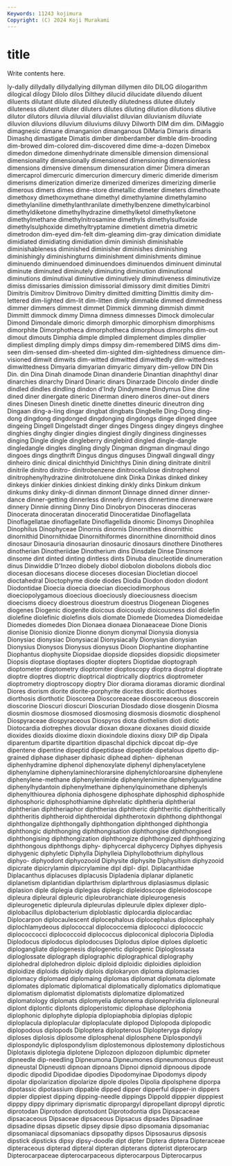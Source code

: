 ```yaml
---
Keywords: 11243 kojimura
Copyright: (C) 2024 Koji Murakami
---
```


# title

Write contents here.



ly-dally dillydally dillydallying
dillyman dillymen dilo DILOG dilogarithm dilogical dilogy Dilolo dilos Dilthey
dilucid dilucidate diluendo diluent diluents dilutant dilute diluted dilutedly dilutedness
dilutee dilutely diluteness dilutent diluter diluters dilutes diluting dilution dilutions
dilutive dilutor dilutors diluvia diluvial diluvialist diluvian diluvianism diluviate diluvion
diluvions diluvium diluviums diluvy Dilworth DIM dim dim. DiMaggio dimagnesic
dimane dimanganion dimanganous DiMaria Dimaris dimaris Dimashq dimastigate Dimatis dimber
dimberdamber dimble dim-brooding dim-browed dim-colored dim-discovered dime dime-a-dozen Dimebox dimedon
dimedone dimenhydrinate dimensible dimension dimensional dimensionality dimensionally dimensioned dimensioning dimensionless
dimensions dimensive dimensum dimensuration dimer Dimera dimeran dimercaprol dimercuric dimercurion
dimercury dimeric dimeride dimerism dimerisms dimerization dimerize dimerized dimerizes dimerizing
dimerlie dimerous dimers dimes dime-store dimetallic dimeter dimeters dimethoate dimethoxy
dimethoxymethane dimethyl dimethylamine dimethylamino dimethylaniline dimethylanthranilate dimethylbenzene dimethylcarbinol dimethyldiketone dimethylhydrazine
dimethylketol dimethylketone dimethylmethane dimethylnitrosamine dimethyls dimethylsulfoxide dimethylsulphoxide dimethyltryptamine dimetient dimetria
dimetric dimetrodon dim-eyed dim-felt dim-gleaming dim-gray dimication dimidiate dimidiated dimidiating
dimidiation dimin diminish diminishable diminishableness diminished diminisher diminishes diminishing diminishingly
diminishingturns diminishment diminishments diminue diminuendo diminuendoed diminuendoes diminuendos diminuent diminutal
diminute diminuted diminutely diminuting diminution diminutional diminutions diminutival diminutive diminutively
diminutiveness diminutivize dimiss dimissaries dimission dimissorial dimissory dimit dimities Dimitri
Dimitris Dimitrov Dimitrovo Dimitry dimitted dimitting Dimittis dimity dim-lettered dim-lighted
dim-lit dim-litten dimly dimmable dimmed dimmedness dimmer dimmers dimmest dimmet
Dimmick dimming dimmish dimmit Dimmitt dimmock dimmy Dimna dimness dimnesses
Dimock dimolecular Dimond Dimondale dimoric dimorph dimorphic dimorphism dimorphisms dimorphite
Dimorphotheca dimorphotheca dimorphous dimorphs dim-out dimout dimouts Dimphia dimple dimpled
dimplement dimples dimplier dimpliest dimpling dimply dimps dimpsy dim-remembered DIMS
dims dim-seen dim-sensed dim-sheeted dim-sighted dim-sightedness dimuence dim-visioned dimwit dimwits
dim-witted dimwitted dimwittedly dim-wittedness dimwittedness Dimyaria dimyarian dimyaric dimyary dim-yellow
DIN Din Din. din Dina Dinah dinamode Dinan dinanderie Dinantian
dinaphthyl dinar dinarchies dinarchy Dinard Dinaric dinars Dinarzade Dincolo dinder
dindle dindled dindles dindling dindon d'Indy Dindymene Dindymus Dine dine
dined diner dinergate dineric Dinerman dinero dineros diner-out diners dines
Dinesen Dinesh dinetic dinette dinettes dineuric dineutron ding Dingaan ding-a-ling
dingar dingbat dingbats Dingbelle Ding-Dong ding-dong dingdong dingdonged dingdonging dingdongs
dinge dinged dingee dingeing Dingell Dingelstadt dinger dinges Dingess dingey
dingeys dinghee dinghies dinghy dingier dingies dingiest dingily dinginess dinginesses
dinging Dingle dingle dingleberry dinglebird dingled dingle-dangle dingledangle dingles dingling
dingly Dingman dingman dingmaul dingo dingoes dings dingthrift Dingus dingus
dinguses Dingwall dingwall dingy dinheiro dinic dinical dinichthyid Dinichthys Dinin
dining dinitrate dinitril dinitrile dinitro dinitro- dinitrobenzene dinitrocellulose dinitrophenol dinitrophenylhydrazine
dinitrotoluene dink Dinka Dinkas dinked dinkey dinkeys dinkier dinkies dinkiest
dinking dinkly dinks Dinkum dinkum dinkums dinky dinky-di dinman dinmont
Dinnage dinned dinner dinner-dance dinner-getting dinnerless dinnerly dinners dinnertime dinnerware
dinnery Dinnie dinning Dinny Dino Dinobryon Dinoceras dinoceras Dinocerata dinoceratan
dinoceratid Dinoceratidae Dinoflagellata Dinoflagellatae dinoflagellate Dinoflagellida dinomic Dinomys Dinophilea Dinophilus
Dinophyceae Dinornis dinornis Dinornithes dinornithic dinornithid Dinornithidae Dinornithiformes dinornithine dinornithoid
dinos dinosaur Dinosauria dinosaurian dinosauric dinosaurs dinothere Dinotheres dinotherian Dinotheriidae
Dinotherium dins Dinsdale Dinse Dinsmore dinsome dint dinted dinting dintless
dints Dinuba dinucleotide dinumeration dinus Dinwiddie D'Inzeo diobely diobol diobolon
diobolons diobols dioc diocesan diocesans diocese dioceses diocesian Diocletian diocoel
dioctahedral Dioctophyme diode diodes Diodia Diodon diodon diodont Diodontidae Dioecia
dioecia dioecian dioeciodimorphous dioeciopolygamous dioecious dioeciously dioeciousness dioecism dioecisms dioecy
dioestrous dioestrum dioestrus Diogenean Diogenes diogenes Diogenic diogenite dioicous dioicously
dioicousness diol diolefin diolefine diolefinic diolefins diols diomate Diomede Diomedea
Diomedeidae Diomedes diomedes Dion Dionaea dionaea Dionaeaceae Dione Dionis dionise
Dionisio dionize Dionne dionym dionymal Dionysia dionysia Dionysiac dionysiac Dionysiacal
Dionysiacally Dionysian dionysian Dionysius Dionysos Dionysus dionysus Dioon Diophantine diophantine
Diophantus diophysite Diopsidae diopside diopsides diopsidic diopsimeter Diopsis dioptase dioptases
diopter diopters Dioptidae dioptograph dioptometer dioptometry dioptomiter dioptoscopy dioptra dioptral
dioptrate dioptre dioptres dioptric dioptrical dioptrically dioptrics dioptrometer dioptrometry dioptroscopy
dioptry Dior diorama dioramas dioramic diordinal Diores diorism diorite diorite-porphyrite
diorites dioritic diorthoses diorthosis diorthotic Dioscorea Dioscoreaceae dioscoreaceous dioscorein dioscorine
Dioscuri dioscuri Dioscurian Diosdado diose diosgenin Diosma diosmin diosmose diosmosed
diosmosing diosmosis diosmotic diosphenol Diospyraceae diospyraceous Diospyros diota diothelism dioti
diotic Diotocardia diotrephes diovular dioxan dioxane dioxanes dioxid dioxide dioxides
dioxids dioxime dioxin dioxindole dioxins dioxy DIP dip Dipala diparentum
dipartite dipartition dipaschal dipchick dipcoat dip-dye dipentene dipentine dipeptid dipeptidase
dipeptide dipetalous dipetto dip-grained diphase diphaser diphasic diphead diphen- diphenan
diphenhydramine diphenol diphenoxylate diphenyl diphenylacetylene diphenylamine diphenylaminechlorarsine diphenylchloroarsine diphenylene diphenylene-methane
diphenylenimide diphenylenimine diphenylguanidine diphenylhydantoin diphenylmethane diphenylquinomethane diphenyls diphenylthiourea diphonia diphosgene
diphosphate diphosphid diphosphide diphosphoric diphosphothiamine diphrelatic diphtheria diphtherial diphtherian diphtheriaphor
diphtherias diphtheric diphtheritic diphtheritically diphtheritis diphtheroid diphtheroidal diphtherotoxin diphthong diphthongal
diphthongalize diphthongally diphthongation diphthonged diphthongia diphthongic diphthonging diphthongisation diphthongise diphthongised
diphthongising diphthongization diphthongize diphthongized diphthongizing diphthongous diphthongs diphy- diphycercal diphycercy
Diphyes diphyesis diphygenic diphyletic Diphylla Diphylleia Diphyllobothrium diphyllous diphyo- diphyodont
diphyozooid Diphysite diphysite Diphysitism diphyzooid dipicrate dipicrylamin dipicrylamine dipl dipl-
dipl. Diplacanthidae Diplacanthus diplacuses diplacusis Dipladenia diplanar diplanetic diplanetism diplantidian
diplarthrism diplarthrous diplasiasmus diplasic diplasion diple diplegia diplegias diplegic dipleidoscope
dipleiodoscope dipleura dipleural dipleuric dipleurobranchiate dipleurogenesis dipleurogenetic dipleurula dipleurulas dipleurule
diplex diplexer diplo- diplobacillus diplobacterium diploblastic diplocardia diplocardiac Diplocarpon diplocaulescent
diplocephalous diplocephalus diplocephaly diplochlamydeous diplococcal diplococcemia diplococci diplococcic diplococcocci diplococcoid
diplococcus diploconical diplocoria Diplodia Diplodocus diplodocus diplodocuses Diplodus diploe diploes
diploetic diplogangliate diplogenesis diplogenetic diplogenic Diploglossata diploglossate diplograph diplographic diplographical
diplography diplohedral diplohedron diploic diploid diploidic diploidies diploidion diploidize diploids
diploidy diplois diplokaryon diploma diplomacies diplomacy diplomaed diplomaing diplomas diplomat
diplomata diplomate diplomates diplomatic diplomatical diplomatically diplomatics diplomatique diplomatism diplomatist
diplomatists diplomatize diplomatized diplomatology diplomats diplomyelia diplonema diplonephridia diploneural diplont
diplontic diplonts diploperistomic diplophase diplophonia diplophonic diplophyte diplopia diplopiaphobia diplopias
diplopic diploplacula diploplacular diploplaculate diplopod Diplopoda diplopodic diplopodous diplopods Diploptera
diplopterous Diplopteryga diplopy diploses diplosis diplosome diplosphenal diplosphene Diplospondyli diplospondylic
diplospondylism diplostemonous diplostemony diplostichous Diplotaxis diplotegia diplotene Diplozoon diplozoon diplumbic
dipmeter dipneedle dip-needling Dipneumona Dipneumones dipneumonous dipneust dipneustal Dipneusti dipnoan
dipnoans Dipnoi dipnoid dipnoous dipode dipodic dipodid Dipodidae dipodies Dipodomyinae
Dipodomys dipody dipolar dipolarization dipolarize dipole dipoles Dipolia dipolsphene diporpa
dipotassic dipotassium dippable dipped dipper dipperful dipper-in dippers dippier dippiest
dipping dipping-needle dippings Dippold dipppier dipppiest dipppy dippy diprimary diprismatic
dipropargyl dipropellant dipropyl diprotic diprotodan Diprotodon diprotodont Diprotodontia dips Dipsacaceae
dipsacaceous Dipsaceae dipsaceous Dipsacus dipsades Dipsadinae dipsadine dipsas dipsetic dipsey
dipsie dipso dipsomania dipsomaniac dipsomaniacal dipsomaniacs dipsopathy dipsos Dipsosaurus dipsosis
dipstick dipsticks dipsy dipsy-doodle dipt dipter Diptera diptera Dipteraceae dipteraceous
dipterad dipteral dipteran dipterans dipterist dipterocarp Dipterocarpaceae dipterocarpaceous dipterocarpous Dipterocarpus
